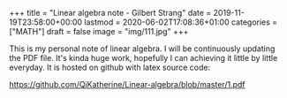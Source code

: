 +++
title = "Linear algebra note - Gilbert Strang"
date = 2019-11-19T23:58:00+00:00
lastmod = 2020-06-02T17:08:36+01:00
categories = ["MATH"]
draft = false
image = "img/111.jpg"
+++

This is my personal note of linear algebra. I will be continuously updating the
PDF file. It's kinda huge work, hopefully I can achieving it little by little
everyday. It is hosted on github with latex source code:

<https://github.com/QiKatherine/Linear-algebra/blob/master/1.pdf>

